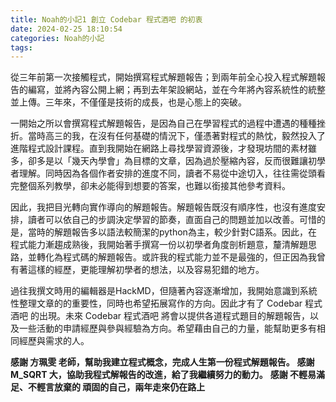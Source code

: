 ```yaml
---
title: Noah的小記1 創立 Codebar 程式酒吧 的初衷
date: 2024-02-25 18:10:54
categories: Noah的小記
tags:
---
```

從三年前第一次接觸程式，開始撰寫程式解題報告；到兩年前全心投入程式解題報告的編寫，並將內容公開上網；再到去年架設網站，並在今年將內容系統性的統整並上傳。三年來，不僅僅是技術的成長，也是心態上的突破。

一開始之所以會撰寫程式解題報告，是因為自己在學習程式的過程中遭遇的種種挫折。當時高三的我，在沒有任何基礎的情況下，僅憑著對程式的熱忱，毅然投入了進階程式設計課程。直到我開始在網路上尋找學習資源後，才發現坊間的素材雖多，卻多是以「幾天內學會」為目標的文章，因為過於壓縮內容，反而很難讓初學者理解。同時因為各個作者安排的進度不同，讀者不易從中途切入，往往需從頭看完整個系列教學，卻未必能得到想要的答案，也難以銜接其他參考資料。

因此，我把目光轉向實作導向的解題報告。解題報告既沒有順序性，也沒有進度安排，讀者可以依自己的步調決定學習的節奏，直面自己的問題並加以改善。可惜的是，當時的解題報告多以語法較簡潔的python為主，較少針對C語系。因此，在程式能力漸趨成熟後，我開始著手撰寫一份以初學者角度剖析題意，釐清解題思路，並轉化為程式碼的解題報告。或許我的程式能力並不是最強的，但正因為我曾有著這樣的經歷，更能理解初學者的想法，以及容易犯錯的地方。

過往我撰文時用的編輯器是HackMD，但隨著內容逐漸增加，我開始意識到系統性整理文章的的重要性，同時也希望拓展寫作的方向。因此才有了 Codebar 程式酒吧 的出現。未來 Codebar 程式酒吧 將會以提供各道程式題目的解題報告，以及一些活動的申請經歷與參與經驗為方向。希望藉由自己的力量，能幫助更多有相同經歷與需求的人。

**感謝 方珮雯 老師，幫助我建立程式概念，完成人生第一份程式解題報告。**
**感謝 M_SQRT 大，協助我程式解報告的改進，給了我繼續努力的動力。**
**感謝 不輕易滿足、不輕言放棄的 頑固的自己，兩年走來仍在路上**